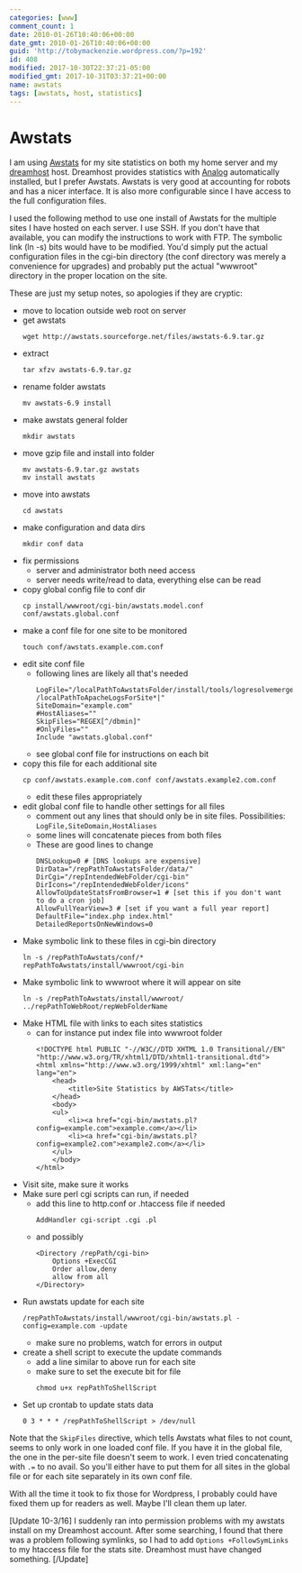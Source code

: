 ```yaml
---
categories: [www]
comment_count: 1
date: 2010-01-26T10:40:06+00:00
date_gmt: 2010-01-26T10:40:06+00:00
guid: 'http://tobymackenzie.wordpress.com/?p=192'
id: 408
modified: 2017-10-30T22:37:21-05:00
modified_gmt: 2017-10-31T03:37:21+00:00
name: awstats
tags: [awstats, host, statistics]
---
```


Awstats
=======

I am using [Awstats](http://awstats.sourceforge.net/) for my site statistics on both my home server and my [dreamhost](http://www.dreamhost.com/r.cgi?568062/green.cgi?tobymackenzie.com) host.  Dreamhost provides statistics with [Analog](http://www.analog.cx/) automatically installed, but I prefer Awstats.  Awstats is very good at accounting for robots and has a nicer interface.  It is also more configurable since I have access to the full configuration files.

I used the following method to use one install of Awstats for the multiple sites I have hosted on each server.  I use SSH.  If you don't have that available, you can modify the instructions to work with FTP.  The symbolic link (ln -s) bits would have to be modified.  You'd simply put the actual configuration files in the cgi-bin directory (the conf directory was merely a convenience for upgrades) and probably put the actual "wwwroot" directory in the proper location on the site.

These are just my setup notes, so apologies if they are cryptic:

<!--more-->

- move to location outside web root on server
- get awstats
	```
	wget http://awstats.sourceforge.net/files/awstats-6.9.tar.gz
	```
- extract
	```
	tar xfzv awstats-6.9.tar.gz
	```
- rename folder awstats
	```
	mv awstats-6.9 install
	```
- make awstats general folder
	```
	mkdir awstats
	```
- move gzip file and install into folder
	```
	mv awstats-6.9.tar.gz awstats
	mv install awstats
	```
- move into awstats
	```
	cd awstats
	```
- make configuration and data dirs
	```
	mkdir conf data
	```
- fix permissions
	- server and administrator both need access
	- server needs write/read to data, everything else can be read
- copy global config file to conf dir
	```
	cp install/wwwroot/cgi-bin/awstats.model.conf conf/awstats.global.conf
	```
- make a conf file for one site to be monitored
	```
	touch conf/awstats.example.com.conf
	```
- edit site conf file
	- following lines are likely all that's needed
		```
		LogFile="/localPathToAwstatsFolder/install/tools/logresolvemerge.pl /localPathToApacheLogsForSite*|"
		SiteDomain="example.com"
		#HostAliases=""
		SkipFiles="REGEX[^/dbmin]"
		#OnlyFiles=""
		Include "awstats.global.conf"
		```
	- see global conf file for instructions on each bit
- copy this file for each additional site
	```
	cp conf/awstats.example.com.conf conf/awstats.example2.com.conf
	```
	- edit these files appropriately
- edit global conf file to handle other settings for all files
	- comment out any lines that should only be in site files.  Possibilities: `LogFile,SiteDomain,HostAliases`
	- some lines will concatenate pieces from both files
	- These are good lines to change
		```
		DNSLookup=0 # [DNS lookups are expensive]
		DirData="/repPathToAwstatsFolder/data/"
		DirCgi="/repIntendedWebFolder/cgi-bin"
		DirIcons="/repIntendedWebFolder/icons"
		AllowToUpdateStatsFromBrowser=1 # [set this if you don't want to do a cron job]
		AllowFullYearView=3 # [set if you want a full year report]
		DefaultFile="index.php index.html"
		DetailedReportsOnNewWindows=0
		```
- Make symbolic link to these files in cgi-bin directory
	```
	ln -s /repPathToAwstats/conf/* repPathToAwstats/install/wwwroot/cgi-bin
	```
- Make symbolic link to wwwroot where it will appear on site
	```
	ln -s /repPathToAwstats/install/wwwroot/ ../repPathToWebRoot/repWebFolderName
	```
- Make HTML file with links to each sites statistics
	- can for instance put index file into wwwroot folder
		```
		<!DOCTYPE html PUBLIC "-//W3C//DTD XHTML 1.0 Transitional//EN" 
		"http://www.w3.org/TR/xhtml1/DTD/xhtml1-transitional.dtd"> 
		<html xmlns="http://www.w3.org/1999/xhtml" xml:lang="en" lang="en">
			<head>
				<title>Site Statistics by AWSTats</title>
			</head>
			<body>
			<ul>
				<li><a href="cgi-bin/awstats.pl?config=example.com">example.com</a></li>
				<li><a href="cgi-bin/awstats.pl?config=example2.com">example2.com</a></li>
			</ul>
			</body>
		</html>
		```
- Visit site, make sure it works
- Make sure perl cgi scripts can run, if needed
	- add this line to http.conf or .htaccess file if needed
		```
		AddHandler cgi-script .cgi .pl
		```
	- and possibly
		```
		<Directory /repPath/cgi-bin>
			Options +ExecCGI
			Order allow,deny
			allow from all
		</Directory>
		```
- Run awstats update for each site
	```
	/repPathToAwstats/install/wwwroot/cgi-bin/awstats.pl -config=example.com -update
	```
	- make sure no problems, watch for errors in output
- create a shell script to execute the update commands
	- add a line similar to above run for each site
	- make sure to set the execute bit for file
		```
		chmod u+x repPathToShellScript
		```
- Set up crontab to update stats data
	```
	0 3 * * * /repPathToShellScript > /dev/null
	```

Note that the `SkipFiles` directive, which tells Awstats what files to not count, seems to only work in one loaded conf file.  If you have it in the global file, the one in the per-site file doesn't seem to work.  I even tried concatenating with `.=` to no avail.  So you'll either have to put them for all sites in the global file or for each site separately in its own conf file.

With all the time it took to fix those for Wordpress, I probably could have fixed them up for readers as well.  Maybe I'll clean them up later.

[Update 10-3/16] I suddenly ran into permission problems with my awstats install on my Dreamhost account.  After some searching, I found that there was a problem following symlinks, so I had to add `Options +FollowSymLinks` to my htaccess file for the stats site.  Dreamhost must have changed something. [/Update]

